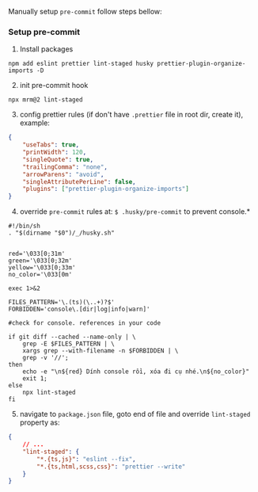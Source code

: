 Manually setup `pre-commit` follow steps bellow:

### Setup pre-commit

1. Install packages

```shell
npm add eslint prettier lint-staged husky prettier-plugin-organize-imports -D
```

2. init pre-commit hook

```shell
npx mrm@2 lint-staged
```

3. config prettier rules (if don't have `.prettier` file in root dir, create it), example:

```json
{
	"useTabs": true,
	"printWidth": 120,
	"singleQuote": true,
	"trailingComma": "none",
	"arrowParens": "avoid",
	"singleAttributePerLine": false,
	"plugins": ["prettier-plugin-organize-imports"]
}
```

4. override `pre-commit` rules at: `$ .husky/pre-commit` to prevent console.\*

```
#!/bin/sh
. "$(dirname "$0")/_/husky.sh"


red='\033[0;31m'
green='\033[0;32m'
yellow='\033[0;33m'
no_color='\033[0m'

exec 1>&2

FILES_PATTERN='\.(ts)(\..+)?$'
FORBIDDEN='console\.[dir|log|info|warn]'

#check for console. references in your code

if git diff --cached --name-only | \
    grep -E $FILES_PATTERN | \
    xargs grep --with-filename -n $FORBIDDEN | \
    grep -v '//';
then
    echo -e "\n${red} Dính console rồi, xóa đi cụ nhé.\n${no_color}"
    exit 1;
else
    npx lint-staged
fi

```

5. navigate to `package.json` file, goto end of file and override `lint-staged` property as:

```json
{
	// ...
	"lint-staged": {
		"*.{ts,js}": "eslint --fix",
		"*.{ts,html,scss,css}": "prettier --write"
	}
}
```
